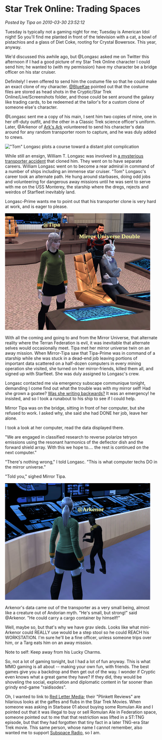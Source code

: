 # Star Trek Online: Trading Spaces

*Posted by Tipa on 2010-03-30 23:52:12*

Tuesday is typically not a gaming night for me; Tuesday is American Idol night! So you'll find me planted in front of the television with a cat, a bowl of pistachios and a glass of Diet Coke, rooting for Crystal Bowersox. This year, anyway.

We'd discussed this awhile ago, but @Longasc asked me on Twitter this afternoon if I had a good picture of my Star Trek Online character I could send him; he wanted to (with my permission) have my character be a bridge officer on his star cruiser.

Definitely! I even offered to send him the costume file so that he could make an exact clone of my character. [@BlueKae](http://www.bluekae.com/) pointed out that the costume files are stored as head shots in the Cryptic/Star Trek Online/Live/Screenshots folder, and those could be sent around the galaxy like trading cards, to be redeemed at the tailor's for a custom clone of someone else's character.

@Longasc sent me a copy of his main, I sent him two copies of mine, one in her off-duty outfit, and the other in a Classic Trek science officer's uniform. Later, @Arkenor of [Ark's Ark](http://www.arksark.org/blog/) volunteered to send his character's data around for any random transporter room to capture, and he was duly added to crews.

![](../uploads/2010/03/GameClient-2010-03-30-19-41-25-45.jpg "\"Tom\" Longasc plots a course toward a distant plot complication")

While still an ensign, William T. Longasc was involved in [a mysterious transporter accident](http://memory-alpha.org/en/wiki/Talk:Thomas_Riker) that cloned him. They went on to have separate careers. William Longasc went on to become a rear admiral in command of a number of ships including an immense star cruiser. "Tom" Longasc's career took an alternate path. He hung around starbases, doing odd jobs and volunteering for dangerous away missions until he was sent to serve with me on the USS Monterey, the starship where the dregs, rejects and weirdos of Starfleet inevitably land.

Longasc-Prime wants me to point out that his transporter clone is very hard at work, and is eager to please.

![](../uploads/2010/03/GameClient-2010-03-30-19-45-55-24.jpg "Super friends from the Mirror Universe")

With all the coming and going to and from the Mirror Universe, that alternate reality where the Terran Federation is evil, it was inevitable that alternate selves would occasionally meet. Tipa met her mirror universe twin on an away mission. When Mirror-Tipa saw that Tipa-Prime was in command of a starship while she was stuck in a dead-end job leaving portions of important data scattered on a half-dozen computers in every mining operation she visited, she turned on her mirror-friends, killed them all, and signed up with Starfleet. She was duly assigned to Longasc's crew.

Longasc contacted me via emergency subscape communique tonight, demanding I come find out what the trouble was with my mirror self! Had she grown a goatee? [Was she writing backwards?](http://en.wikipedia.org/wiki/Doppelg%C3%A4nger_(1969_film)) It was an emergency! he insisted, and so I took a runabout to his ship to see if I could help.

Mirror Tipa was on the bridge, sitting in front of her computer, but she refused to work. I asked why, she said she had DONE her job, leave her alone.

I took a look at her computer, read the data displayed there.

"We are engaged in classified research to reverse polarize tetryon emissions using the resonant harmonics of the deflector dish and the forward shield array. With this we hope to.... the rest is continued on the next computer."

"There's nothing wrong," I told Longasc. "This is what computer techs DO in the mirror universe."

"Told you," sighed Mirror Tipa.

![](../uploads/2010/03/GameClient-2010-03-30-21-11-58-07.jpg "Arkenor gets small")

Arkenor's data came out of the transporter as a very small being, almost like a creature out of Andorian myth. "He's small, but strong!" said @Arkenor. "He could carry a cargo container by himself!"

Well, maybe so, but that's why we have grav sleds. Looks like what mini-Arkenor could REALLY use would be a step stool so he could REACH his WORKSTATION. I'm sure he'll be a fine officer, unless someone trips over him, or a Targ eats him on an away mission.

Note to self: Keep away from his Lucky Charms.

So, not a lot of gaming tonight, but I had a lot of fun anyway. This is what MMO gaming is all about -- making your own fun, with friends. The best games give you a backdrop and then get out of the way. I wonder if Cryptic even knows what a great game they have? If they did, they would be shoveling the social, exploration and diplomatic content in far sooner than grindy end-game "raidisodes".

Oh, I wanted to link to [Red Letter Media](http://www.blancscreencinema.com/redlettermedia/plinkett.html); their "Plinkett Reviews" are hilarious looks at the gaffes and flubs in the Star Trek Movies. When someone was asking in Starbase 01 about buying some Romulan Ale and I pointed out that it was illegal to buy or sell Romulan Ale in Federation space, someone pointed out to me that that restriction was lifted in a ST:TNG episode, but that they had forgotten that tiny fact in a later TNG-era Star Trek movie. This same person, whose name I cannot remember, also wanted me to support [Subspace Radio](http://www.subspace-radio.net/), so I am.


